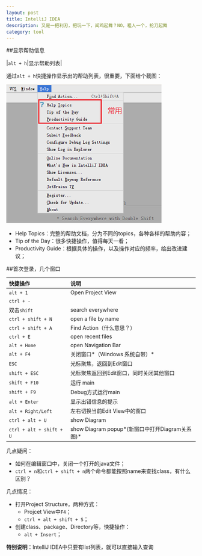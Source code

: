 ```yaml
---
layout: post
title: IntelliJ IDEA
description: 又是一把利刃，把玩一下，闻鸡起舞？NO，粗人一个，抡刀起舞
category: tool
---
```


##显示帮助信息

|`alt + h`|显示帮助列表|




通过`alt + h`快捷操作显示出的帮助列表，很重要，下面给个截图：

![](/images/intellij-idea/help-menu.png)

* Help Topics：完整的帮助文档，分为不同的topics，各种各样的帮助内容；
* Tip of the Day：很多快捷操作，值得每天一看；
* Productivity Guide：根据具体的操作，以及操作对应的频率，给出改进建议；


##首次登录，几个窗口

|快捷操作|说明|
|:--|:--|
|`alt + 1`| Open Project View|
|`ctrl + -`|
|双击`shift`|search everywhere|
|`ctrl + shift + N`|open a file by name|
|`ctrl + shift + A`|Find Action（什么意思？）|
|`ctrl + E`|open recent files|
|`alt + Home`|open Navigation Bar|
|`alt + F4`|关闭窗口*（Windows 系统自带）*|
|`ESC`| 光标聚焦，返回到Edit窗口|
|`shift + ESC`|光标聚焦返回到Edit窗口，同时关闭其他窗口|
|`shift + F10`|运行 main|
|`shift + F9`| Debug方式运行main|
|`alt + Enter`|显示出错信息的提示|
|`alt + Right/Left`|左右切换当前Edit View中的窗口|
|`ctrl + alt + U`|show Diagram|
|`ctrl + alt + shift + U`|show Diagram popup*(新窗口中打开Diagram关系图)*|



几点疑问：

* 如何在编辑窗口中，关闭一个打开的java文件；
* `ctrl + n`和`ctrl + shift + n`两个命令都能按照name来查找class，有什么区别？


几点情况：

* 打开Project Structure，两种方式：
	* Projcet View中`F4`；
	* `ctrl + alt + shift + S`；
* 创建class、package、Directory等，快捷操作：
	* `alt + Insert`；


**特别说明**：IntelliJ IDEA中只要有list列表，就可以直接输入查询














[NingG]:    http://ningg.github.com  "NingG"
